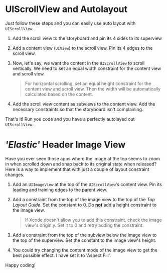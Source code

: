 # UIScrollView and Autolayout

Just follow these steps and you can easily use auto layout with `UIScrollView`. 

1. Add the scroll view to the storyboard and pin its 4 sides to its superview

2. Add a content view (`UIView`) to the scroll view. Pin its 4 edges to the scroll view.

3. Now, let's say, we want the content in the `UIScrollView` to scroll vertically. We need to set an equal width constraint for the content view and scroll view.

   > For horizontal scrolling, set an equal height constraint for the content view and scroll view. Then the width will be automatically calculated based on the content.

4. Add the scroll view content as subviews to the content view. Add the necessary constraints so that the storyboard isn't complaining.

That's it! Run you code and you have a perfectly autolayed out `UIScrollView`.

# *'Elastic'* Header Image View

Have you ever seen those apps where the image at the top seems to zoom in when scrolled down and snap back to its original state when released? Here is a way to implement that with just a couple of layout constraint changes.

1. Add an `UIImageView` at the top of the `UIScrollView`'s content view. Pin its leading and training edges to the parent view.

2. Add a constraint from the top of the image view to the top of the *Top Layout Guide*. Set the constant to 0. Do <u>**not**</u> add a height constraint to the image view.

   > If Xcode doesn't allow you to add this constraint, check the  image view's origin.y. Set it to 0 and retry adding the constraint.

3. Add a constraint from the top of the subview below the image view to the top of the superview. Set the constant to the image view's height.

4. You could try changing the content mode of the image view to get the best possible effect. I have set it to 'Aspect Fill'.

Happy coding!